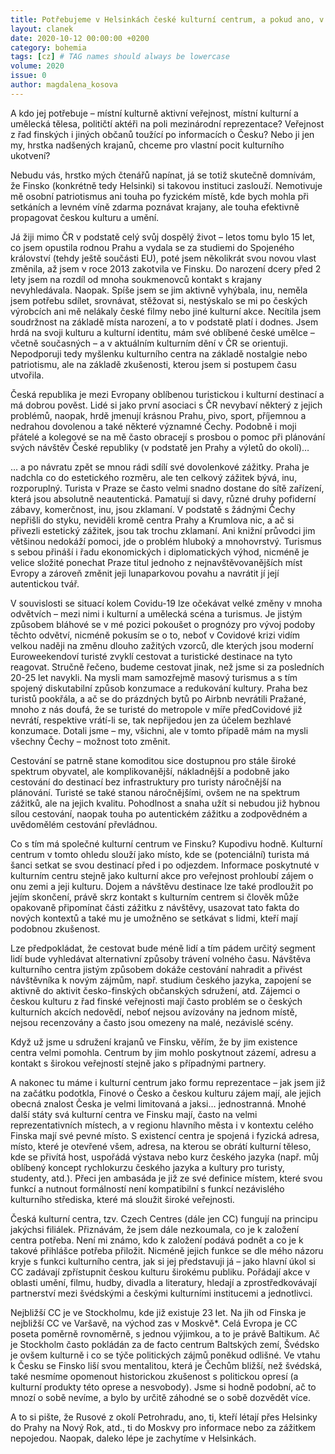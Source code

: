 ```yaml
---
title: Potřebujeme v Helsinkách české kulturní centrum, a pokud ano, v jaké podobě?
layout: clanek
date: 2020-10-12 00:00:00 +0200
category: bohemia
tags: [cz] # TAG names should always be lowercase
volume: 2020
issue: 0
author: magdalena_kosova
---
```


A kdo jej potřebuje – místní kulturně aktivní veřejnost, místní kulturní a umělecká tělesa, političtí aktéři na poli mezinárodní reprezentace? Veřejnost z řad finských i jiných občanů toužící po informacích o Česku? Nebo ji jen my, hrstka nadšených krajanů, chceme pro vlastní pocit kulturního ukotvení?

Nebudu vás, hrstko mých čtenářů napínat, já se totiž skutečně domnívám, že Finsko (konkrétně tedy Helsinki) si takovou instituci zaslouží. Nemotivuje mě osobní patriotismus ani touha po fyzickém místě, kde bych mohla při setkáních a levném víně zdarma poznávat krajany, ale touha efektivně propagovat českou kulturu a umění.

Já žiji mimo ČR v podstatě celý svůj dospělý život – letos tomu bylo 15 let, co jsem opustila rodnou Prahu a vydala se za studiemi do Spojeného království (tehdy ještě součásti EU), poté jsem několikrát svou novou vlast změnila, až jsem v roce 2013 zakotvila ve Finsku. Do narození dcery před 2 lety jsem na rozdíl od mnoha soukmenovců kontakt s krajany nevyhledávala. Naopak. Spíše jsem se jim aktivně vyhýbala, inu, neměla jsem potřebu sdílet, srovnávat, stěžovat si, nestýskalo se mi po českých výrobcích ani mě nelákaly české filmy nebo jiné kulturní akce. Necítila jsem soudržnost na základě místa narození, a to v podstatě platí i dodnes. Jsem hrdá na svoji kulturu a kulturní identitu, mám své oblíbené české umělce – včetně současných – a v aktuálním kulturním dění v ČR se orientuji. Nepodporuji tedy myšlenku kulturního centra na základě nostalgie nebo patriotismu, ale na základě zkušenosti, kterou jsem si postupem času utvořila.

Česká republika je mezi Evropany oblíbenou turistickou i kulturní destinací a má dobrou pověst. Lidé si jako první asociaci s ČR nevybaví některý z jejich problémů, naopak, hrdě jmenují krásnou Prahu, pivo, sport, příjemnou a nedrahou dovolenou a také některé významné Čechy. Podobně i moji přátelé a kolegové se na mě často obracejí s prosbou o pomoc při plánování svých návštěv České republiky (v podstatě jen Prahy a výletů do okolí)…

… a po návratu zpět se mnou rádi sdílí své dovolenkové zážitky. Praha je nadchla co do estetického rozměru, ale ten celkový zážitek bývá, inu, rozporuplný. Turista v Praze se často velmi snadno dostane do sítě zařízení, která jsou absolutně neautentická. Pamatují si davy, různé druhy pofiderní zábavy, komerčnost, inu, jsou zklamaní. V podstatě s žádnými Čechy nepřišli do styku, neviděli kromě centra Prahy a Krumlova nic, a ač si přivezli estetický zážitek, jsou tak trochu zklamaní. Ani knižní průvodci jim většinou nedokáží pomoci, jde o problém hluboký a mnohovrstvý. Turismus s sebou přináší i řadu ekonomických i diplomatických výhod, nicméně je velice složité ponechat Praze titul jednoho z nejnavštěvovanějších míst Evropy a zároveň změnit jeji lunaparkovou povahu a navrátit jí její autentickou tvář.

V souvislosti se situací kolem Covidu-19 lze očekávat velké změny v mnoha odvětvích – mezi nimi i kulturní a umělecká scéna a turismus. Je jistým způsobem bláhové se v mé pozici pokoušet o prognózy pro vývoj podoby těchto odvětví, nicméně pokusím se o to, neboť v Covidové krizi vidím velkou naději na změnu dlouho zažitých vzorců, dle kterých jsou moderní Euroweekendoví turisté zvyklí cestovat a turistické destinace na tyto reagovat. Stručně řečeno, budeme cestovat jinak, než jsme si za posledních 20-25 let navykli. Na mysli mam samozřejmě masový turismus a s tím spojený diskutabilní způsob konzumace a redukování kultury. Praha bez turistů pookřála, a ač se do prázdných bytů po Airbnb nevrátili Pražané, mnoho z nás doufá, že se turisté do metropole v míře předCovidové již nevrátí, respektive vrátí-li se, tak nepřijedou jen za účelem bezhlavé konzumace. Dotali jsme – my, všichni, ale v tomto případě mám na mysli všechny Čechy – možnost toto změnit.

Cestování se patrně stane komoditou sice dostupnou pro stále široké spektrum obyvatel, ale komplikovanější, nákladnější a podobně jako cestování do destinací bez infrastruktury pro turisty náročnější na plánování. Turisté se také stanou náročnějšími, ovšem ne na spektrum zážitků, ale na jejich kvalitu. Pohodlnost a snaha užít si nebudou již hybnou sílou cestování, naopak touha po autentickém zážitku a zodpovědném a uvědomělém cestování převládnou.

Co s tím má společné kulturní centrum ve Finsku? Kupodivu hodně. Kulturní centrum v tomto ohledu slouží jako místo, kde se (potenciální) turista má šanci setkat se svou destinací před i po odjezdem. Informace poskytnuté v kulturním centru stejně jako kulturní akce pro veřejnost prohloubí zájem o onu zemi a jeji kulturu. Dojem a návštěvu destinace lze také prodloužit po jejím skončení, právě skrz kontakt s kulturním centrem si člověk může opakovaně připomínat části zážitku z návštěvy, usazovat tato fakta do nových kontextů a také mu je umožněno se setkávat s lidmi, kteří mají podobnou zkušenost.

Lze předpokládat, že cestovat bude méně lidí a tím pádem určitý segment lidí bude vyhledávat alternativní způsoby trávení volného času. Návštěva kulturního centra jistým způsobem dokáže cestování nahradit a přivést návštěvníka k novým zájmům, např. studium českého jazyka, zapojení se aktivně do aktivit česko-finských občanských sdružení, atd. Zájemci o českou kulturu z řad finské veřejnosti mají často problém se o českých kulturních akcích nedovědí, neboť nejsou avízovány na jednom místě, nejsou recenzovány a často jsou omezeny na malé, nezávislé scény.

Když už jsme u sdružení krajanů ve Finsku, věřím, že by jim existence centra velmi pomohla. Centrum by jim mohlo poskytnout zázemí, adresu a kontakt s širokou veřejností stejně jako s případnými partnery.

A nakonec tu máme i kulturní centrum jako formu reprezentace – jak jsem již na začátku podotkla, Finové o Česko a českou kulturu zájem mají, ale jejich obecná znalost Česka je velmi limitovaná a jaksi… jednostranná. Mnohé další státy svá kulturní centra ve Finsku mají, často na velmi reprezentativních místech, a v regionu hlavního města i v kontextu celého Finska mají své pevné místo. S existencí centra je spojená i fyzická adresa, místo, které je otevřené všem, adresa, na kterou se obrátí kulturní těleso, kde se přivítá host, uspořádá výstava nebo kurz českého jazyka (např. můj oblíbený koncept rychlokurzu českého jazyka a kultury pro turisty, studenty, atd.). Přeci jen ambasáda je již ze své definice místem, které svou funkcí a nutnout formálností není kompatibilní s funkcí nezávislého kulturního střediska, které má sloužit široké veřejnosti.

Česká kulturní centra, tzv. Czech Centres (dále jen CC) fungují na principu jakýchsi filiálek. Přiznávám, že jsem dále nezkoumala, co je k založení centra potřeba. Není mi známo, kdo k založení podává podnět a co je k takové přihlášce potřeba přiložit. Nicméně jejich funkce se dle mého názoru kryje s funkci kulturního centra, jak si jej představuji já – jako hlavní úkol si CC zadávají zpřístupnit českou kulturu širokému publiku. Pořádají akce v oblasti umění, filmu, hudby, divadla a literatury, hledají a zprostředkovávají partnerství mezi švédskými a českými kulturními institucemi a jednotlivci.

Nejbližší CC je ve Stockholmu, kde již existuje 23 let. Na jih od Finska je nejbližší CC ve Varšavě, na východ zas v Moskvě*. Celá Evropa je CC poseta poměrně rovnoměrně, s jednou výjimkou, a to je právě Baltikum. Ač je Stockholm často pokládán za de facto centrum Baltských zemí, Švédsko je ovšem kulturně i co se týče politických zájmů poněkud odlišné. Ve vtahu k Česku se Finsko liší svou mentalitou, která je Čechům bližší, než švédská, také nesmíme opomenout historickou zkušenost s politickou opresí (a kulturní produkty této oprese a nesvobody). Jsme si hodně podobní, ač to mnozí o sobě nevíme, a bylo by určitě záhodné se o sobě dozvědět více.

A to si pište, že Rusové z okolí Petrohradu, ano, ti, kteří létají přes Helsinky do Prahy na Nový Rok, atd., ti do Moskvy pro informace nebo za zážitkem nepojedou. Naopak, daleko lépe je zachytíme v Helsinkách.